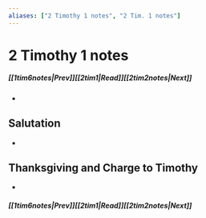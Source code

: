 ```yaml
---
aliases: ["2 Timothy 1 notes", "2 Tim. 1 notes"]
---
```

# 2 Timothy 1 notes
##### <span class=arrow-left></span>[[1tim6notes|Prev]]<span class=navigation-separator></span>[[2tim1|Read]]<span class=navigation-separator></span>[[2tim2notes|Next]]<span class=arrow-right></span>
- 
## Salutation
- 
## Thanksgiving and Charge to Timothy
- 
##### <span class=arrow-left></span>[[1tim6notes|Prev]]<span class=navigation-separator></span>[[2tim1|Read]]<span class=navigation-separator></span>[[2tim2notes|Next]]<span class=arrow-right></span>